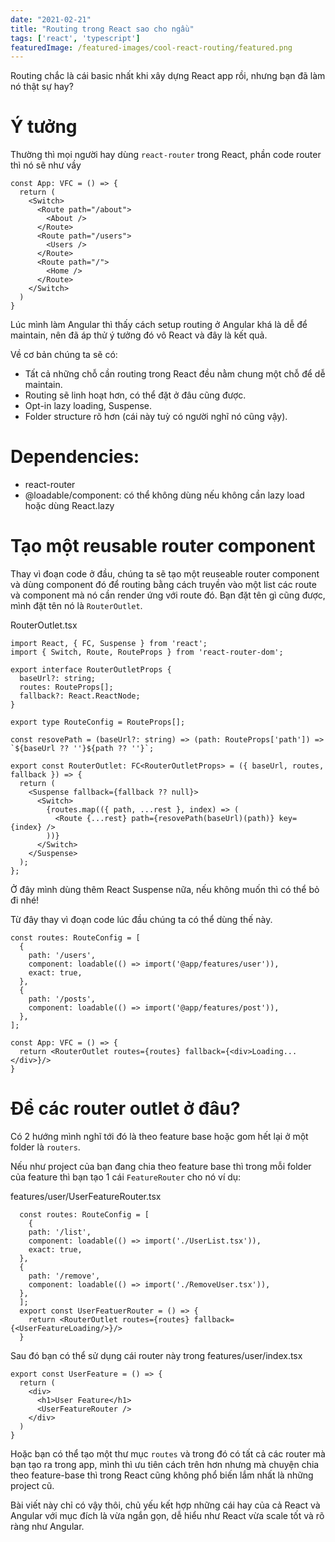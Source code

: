 ```yaml
---
date: "2021-02-21"
title: "Routing trong React sao cho ngầu"
tags: ['react', 'typescript']
featuredImage: /featured-images/cool-react-routing/featured.png
---
```


Routing chắc là cái basic nhất khi xây dựng React app rồi, nhưng bạn đã làm nó thật sự hay? 

# Ý tưởng

Thường thì mọi người hay dùng `react-router` trong React, phần code router thì nó sẽ như vầy

```tsx
const App: VFC = () => {
  return (
    <Switch>
      <Route path="/about">
        <About />
      </Route>
      <Route path="/users">
        <Users />
      </Route>
      <Route path="/">
        <Home />
      </Route>
    </Switch>
  )
}
```

Lúc mình làm Angular thì thấy cách setup routing ở Angular khá là dễ để maintain, nên đã áp thử ý tưởng đó vô React và đây là kết quả.

Về cơ bản chúng ta sẽ có:
- Tất cả những chỗ cần routing trong React đều nằm chung một chỗ để dễ maintain.
- Routing sẽ linh hoạt hơn, có thể đặt ở đâu cũng được.
- Opt-in lazy loading, Suspense.
- Folder structure rõ hơn (cái này tuỳ có người nghĩ nó cũng vậy).

# Dependencies:

- react-router
- @loadable/component: có thể không dùng nếu không cần lazy load hoặc dùng React.lazy

# Tạo một reusable router component

Thay vì đoạn code ở đầu, chúng ta sẽ tạo một reuseable router component và dùng component đó để routing bằng cách truyền vào một list các route và component mà nó cần render ứng với route đó. Bạn đặt tên gì cũng được, mình đặt tên nó là `RouterOutlet`.

RouterOutlet.tsx

```tsx
import React, { FC, Suspense } from 'react';
import { Switch, Route, RouteProps } from 'react-router-dom';

export interface RouterOutletProps {
  baseUrl?: string;
  routes: RouteProps[];
  fallback?: React.ReactNode;
}

export type RouteConfig = RouteProps[];

const resovePath = (baseUrl?: string) => (path: RouteProps['path']) => `${baseUrl ?? ''}${path ?? ''}`;

export const RouterOutlet: FC<RouterOutletProps> = ({ baseUrl, routes, fallback }) => {
  return (
    <Suspense fallback={fallback ?? null}>
      <Switch>
        {routes.map(({ path, ...rest }, index) => (
          <Route {...rest} path={resovePath(baseUrl)(path)} key={index} />
        ))}
      </Switch>
    </Suspense>
  );
};
```

Ở đây mình dùng thêm React Suspense nữa, nếu không muốn thì có thể bỏ đi nhé!

Từ đây thay vì đoạn code lúc đầu chúng ta có thể dùng thế này.
```tsx
const routes: RouteConfig = [
  {
    path: '/users',
    component: loadable(() => import('@app/features/user')),
    exact: true,
  },
  {
    path: '/posts',
    component: loadable(() => import('@app/features/post')),
  },
];

const App: VFC = () => {
  return <RouterOutlet routes={routes} fallback={<div>Loading...</div>}/>
}

```

# Để các router outlet ở đâu?

Có 2 hướng mình nghĩ tới đó là theo feature base hoặc gom hết lại ở một folder là `routers`.

Nếu như project của bạn đang chia theo feature base thì trong mỗi folder của feature thì bạn tạo 1 cái `FeatureRouter` cho nó ví dụ:

features/user/UserFeatureRouter.tsx

```tsx
  const routes: RouteConfig = [
    {
    path: '/list',
    component: loadable(() => import('./UserList.tsx')),
    exact: true,
  },
  {
    path: '/remove',
    component: loadable(() => import('./RemoveUser.tsx')),
  },
  ];
  export const UserFeatuerRouter = () => {
    return <RouterOutlet routes={routes} fallback={<UserFeatureLoading/>}/>
  }
```

Sau đó bạn có thể sử dụng cái router này trong features/user/index.tsx

```tsx
export const UserFeature = () => {
  return (
    <div>
      <h1>User Feature</h1>
      <UserFeatureRouter />
    </div>
  )
}

```

Hoặc bạn có thể tạo một thư mục `routes` và trong đó có tất cả các router mà bạn tạo ra trong app, mình thì ưu tiên cách trên hơn nhưng mà chuyện chia theo feature-base thì trong React cũng không phổ biến lắm nhất là những project cũ.

Bài viết này chỉ có vậy thôi, chủ yếu kết hợp những cái hay của cả React và Angular với mục đích là vừa ngắn gọn, dễ hiểu như React vừa scale tốt và rõ ràng như Angular.


